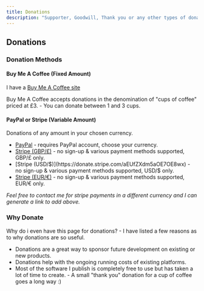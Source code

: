 ```yaml
---
title: Donations
description: "Supporter, Goodwill, Thank you or any other types of donation"
---
```


## Donations

### Donation Methods

#### Buy Me A Coffee (Fixed Amount)

I have a [Buy Me A Coffee site](https://www.buymeacoffee.com/blythmeister)

Buy Me A Coffee accepts donations in the denomination of "cups of coffee" priced at £3. - You can donate between 1 and 3 cups.

#### PayPal or Stripe (Variable Amount)

Donations of any amount in your chosen currency.
 
* [PayPal](https://www.paypal.me/BlythMeister) - requires PayPal account, choose your currency.
* [Stripe (GBP/£)](https://donate.stripe.com/4gw9Bzgyh0a03yo8ww) - no sign-up & various payment methods supported, GBP/£ only.
* [Stripe (USD/$)](https://donate.stripe.com/aEUfZXdm5aOE7OE8wx) - no sign-up & various payment methods supported, USD/$ only.
* [Stripe (EUR/€)](https://donate.stripe.com/4gwcNLgyh9KA1qg6oq) - no sign-up & various payment methods supported, EUR/€ only.

_Feel free to contact me for stripe payments in a different currency and I can generate a link to add above._

### Why Donate

Why do i even have this page for donations? - I have listed a few reasons as to why donations are so useful.

* Donations are a great way to sponsor future development on existing or new products.
* Donations help with the ongoing running costs of existing platforms.
* Most of the software I publish is completely free to use but has taken a lot of time to create. - A small "thank you" donation for a cup of coffee goes a long way :)
